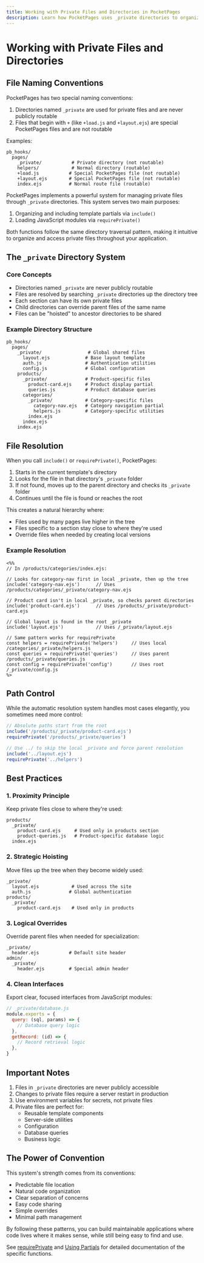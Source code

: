 ```yaml
---
title: Working with Private Files and Directories in PocketPages
description: Learn how PocketPages uses _private directories to organize and protect both template partials and JavaScript modules.
---
```


# Working with Private Files and Directories

## File Naming Conventions

PocketPages has two special naming conventions:

1. Directories named `_private` are used for private files and are never publicly routable
2. Files that begin with `+` (like `+load.js` and `+layout.ejs`) are special PocketPages files and are not routable

Examples:

```
pb_hooks/
  pages/
    _private/           # Private directory (not routable)
    helpers/            # Normal directory (routable)
    +load.js           # Special PocketPages file (not routable)
    +layout.ejs        # Special PocketPages file (not routable)
    index.ejs          # Normal route file (routable)
```

PocketPages implements a powerful system for managing private files through `_private` directories. This system serves two main purposes:

1. Organizing and including template partials via `include()`
2. Loading JavaScript modules via `requirePrivate()`

Both functions follow the same directory traversal pattern, making it intuitive to organize and access private files throughout your application.

## The `_private` Directory System

### Core Concepts

- Directories named `_private` are never publicly routable
- Files are resolved by searching `_private` directories up the directory tree
- Each section can have its own private files
- Child directories can override parent files of the same name
- Files can be "hoisted" to ancestor directories to be shared

### Example Directory Structure

```
pb_hooks/
  pages/
    _private/                 # Global shared files
      layout.ejs             # Base layout template
      auth.js                # Authentication utilities
      config.js              # Global configuration
    products/
      _private/              # Product-specific files
        product-card.ejs     # Product display partial
        queries.js           # Product database queries
      categories/
        _private/            # Category-specific files
          category-nav.ejs   # Category navigation partial
          helpers.js         # Category-specific utilities
        index.ejs
      index.ejs
    index.ejs
```

## File Resolution

When you call `include()` or `requirePrivate()`, PocketPages:

1. Starts in the current template's directory
2. Looks for the file in that directory's `_private` folder
3. If not found, moves up to the parent directory and checks its `_private` folder
4. Continues until the file is found or reaches the root

This creates a natural hierarchy where:

- Files used by many pages live higher in the tree
- Files specific to a section stay close to where they're used
- Override files when needed by creating local versions

### Example Resolution

```ejs
<%%
// In /products/categories/index.ejs:

// Looks for category-nav first in local _private, then up the tree
include('category-nav.ejs')      // Uses /products/categories/_private/category-nav.ejs

// Product card isn't in local _private, so checks parent directories
include('product-card.ejs')      // Uses /products/_private/product-card.ejs

// Global layout is found in the root _private
include('layout.ejs')            // Uses /_private/layout.ejs

// Same pattern works for requirePrivate
const helpers = requirePrivate('helpers')     // Uses local /categories/_private/helpers.js
const queries = requirePrivate('queries')     // Uses parent /products/_private/queries.js
const config = requirePrivate('config')       // Uses root /_private/config.js
%>
```

## Path Control

While the automatic resolution system handles most cases elegantly, you sometimes need more control:

```js
// Absolute paths start from the root
include('/products/_private/product-card.ejs')
requirePrivate('/products/_private/queries')

// Use ../ to skip the local _private and force parent resolution
include('../layout.ejs')
requirePrivate('../helpers')
```

## Best Practices

### 1. Proximity Principle

Keep private files close to where they're used:

```
products/
  _private/
    product-card.ejs     # Used only in products section
    product-queries.js   # Product-specific database logic
  index.ejs
```

### 2. Strategic Hoisting

Move files up the tree when they become widely used:

```
_private/
  layout.ejs            # Used across the site
  auth.js              # Global authentication
products/
  _private/
    product-card.ejs    # Used only in products
```

### 3. Logical Overrides

Override parent files when needed for specialization:

```
_private/
  header.ejs           # Default site header
admin/
  _private/
    header.ejs         # Special admin header
```

### 4. Clean Interfaces

Export clear, focused interfaces from JavaScript modules:

```javascript
// _private/database.js
module.exports = {
  query: (sql, params) => {
    // Database query logic
  },
  getRecord: (id) => {
    // Record retrieval logic
  },
}
```

## Important Notes

1. Files in `_private` directories are never publicly accessible
2. Changes to private files require a server restart in production
3. Use environment variables for secrets, not private files
4. Private files are perfect for:
   - Reusable template components
   - Server-side utilities
   - Configuration
   - Database queries
   - Business logic

## The Power of Convention

This system's strength comes from its conventions:

- Predictable file location
- Natural code organization
- Clear separation of concerns
- Easy code sharing
- Simple overrides
- Minimal path management

By following these patterns, you can build maintainable applications where code lives where it makes sense, while still being easy to find and use.

See [requirePrivate](/docs/api/require-private) and [Using Partials](/docs/partials) for detailed documentation of the specific functions.
